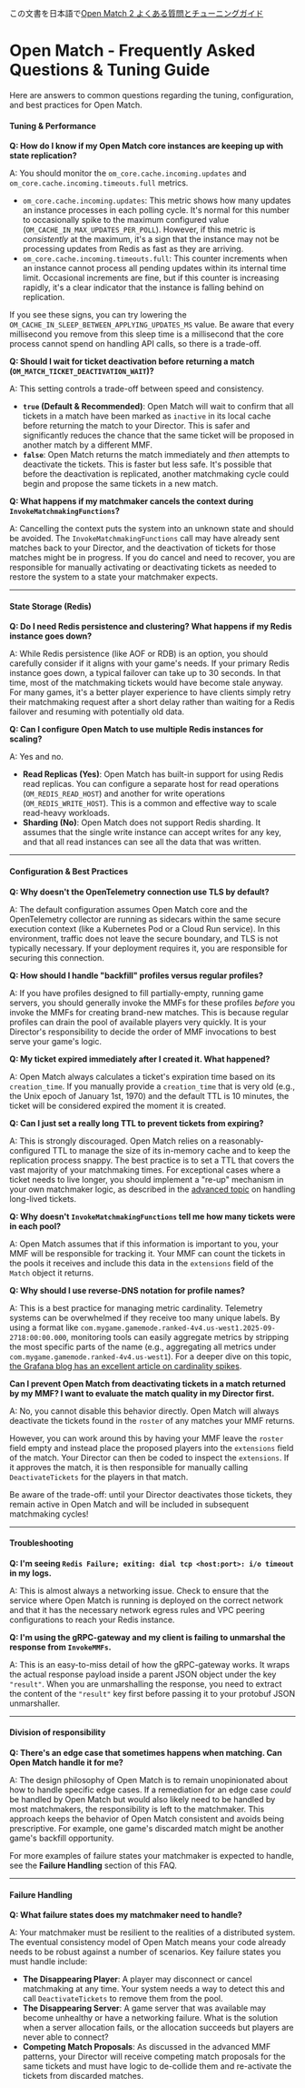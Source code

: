 この文書を日本語で[Open Match 2 よくある質問とチューニングガイド](jp/FAQ.md)

# Open Match \- Frequently Asked Questions & Tuning Guide

Here are answers to common questions regarding the tuning, configuration, and best practices for Open Match.

#### **Tuning & Performance**

**Q: How do I know if my Open Match core instances are keeping up with state replication?**

A: You should monitor the `om_core.cache.incoming.updates` and `om_core.cache.incoming.timeouts.full` metrics.

- `om_core.cache.incoming.updates`: This metric shows how many updates an instance processes in each polling cycle. It's normal for this number to occasionally spike to the maximum configured value (`OM_CACHE_IN_MAX_UPDATES_PER_POLL`). However, if this metric is _consistently_ at the maximum, it's a sign that the instance may not be processing updates from Redis as fast as they are arriving.
- `om_core.cache.incoming.timeouts.full`: This counter increments when an instance cannot process all pending updates within its internal time limit. Occasional increments are fine, but if this counter is increasing rapidly, it's a clear indicator that the instance is falling behind on replication.

If you see these signs, you can try lowering the `OM_CACHE_IN_SLEEP_BETWEEN_APPLYING_UPDATES_MS` value. Be aware that every millisecond you remove from this sleep time is a millisecond that the core process cannot spend on handling API calls, so there is a trade-off.

**Q: Should I wait for ticket deactivation before returning a match (`OM_MATCH_TICKET_DEACTIVATION_WAIT`)?**

A: This setting controls a trade-off between speed and consistency.

- **`true` (Default & Recommended)**: Open Match will wait to confirm that all tickets in a match have been marked as `inactive` in its local cache before returning the match to your Director. This is safer and significantly reduces the chance that the same ticket will be proposed in another match by a different MMF.
- **`false`**: Open Match returns the match immediately and _then_ attempts to deactivate the tickets. This is faster but less safe. It's possible that before the deactivation is replicated, another matchmaking cycle could begin and propose the same tickets in a new match.

**Q: What happens if my matchmaker cancels the context during `InvokeMatchmakingFunctions`?**

A: Cancelling the context puts the system into an unknown state and should be avoided. The `InvokeMatchmakingFunctions` call may have already sent matches back to your Director, and the deactivation of tickets for those matches might be in progress. If you do cancel and need to recover, you are responsible for manually activating or deactivating tickets as needed to restore the system to a state your matchmaker expects.

---

#### **State Storage (Redis)**

**Q: Do I need Redis persistence and clustering? What happens if my Redis instance goes down?**

A: While Redis persistence (like AOF or RDB) is an option, you should carefully consider if it aligns with your game's needs. If your primary Redis instance goes down, a typical failover can take up to 30 seconds. In that time, most of the matchmaking tickets would have become stale anyway. For many games, it's a better player experience to have clients simply retry their matchmaking request after a short delay rather than waiting for a Redis failover and resuming with potentially old data.

**Q: Can I configure Open Match to use multiple Redis instances for scaling?**

A: Yes and no.

- **Read Replicas (Yes)**: Open Match has built-in support for using Redis read replicas. You can configure a separate host for read operations (`OM_REDIS_READ_HOST`) and another for write operations (`OM_REDIS_WRITE_HOST`). This is a common and effective way to scale read-heavy workloads.
- **Sharding (No)**: Open Match does not support Redis sharding. It assumes that the single write instance can accept writes for any key, and that all read instances can see all the data that was written.

---

#### **Configuration & Best Practices**

**Q: Why doesn't the OpenTelemetry connection use TLS by default?**

A: The default configuration assumes Open Match core and the OpenTelemetry collector are running as sidecars within the same secure execution context (like a Kubernetes Pod or a Cloud Run service). In this environment, traffic does not leave the secure boundary, and TLS is not typically necessary. If your deployment requires it, you are responsible for securing this connection.

**Q: How should I handle "backfill" profiles versus regular profiles?**

A: If you have profiles designed to fill partially-empty, running game servers, you should generally invoke the MMFs for these profiles _before_ you invoke the MMFs for creating brand-new matches. This is because regular profiles can drain the pool of available players very quickly. It is your Director's responsibility to decide the order of MMF invocations to best serve your game's logic.

**Q: My ticket expired immediately after I created it. What happened?**

A: Open Match always calculates a ticket's expiration time based on its `creation_time`. If you manually provide a `creation_time` that is very old (e.g., the Unix epoch of January 1st, 1970\) and the default TTL is 10 minutes, the ticket will be considered expired the moment it is created.

**Q: Can I just set a really long TTL to prevent tickets from expiring?**

A: This is strongly discouraged. Open Match relies on a reasonably-configured TTL to manage the size of its in-memory cache and to keep the replication process snappy. The best practice is to set a TTL that covers the vast majority of your matchmaking times. For exceptional cases where a ticket needs to live longer, you should implement a "re-up" mechanism in your own matchmaker logic, as described in the [advanced topic](ADVANCED.md) on handling long-lived tickets.

**Q: Why doesn't `InvokeMatchmakingFunctions` tell me how many tickets were in each pool?**

A: Open Match assumes that if this information is important to you, your MMF will be responsible for tracking it. Your MMF can count the tickets in the pools it receives and include this data in the `extensions` field of the `Match` object it returns.

**Q: Why should I use reverse-DNS notation for profile names?**

A: This is a best practice for managing metric cardinality. Telemetry systems can be overwhelmed if they receive too many unique labels. By using a format like `com.mygame.gamemode.ranked-4v4.us-west1.2025-09-2718:00:00.000`, monitoring tools can easily aggregate metrics by stripping the most specific parts of the name (e.g., aggregating all metrics under `com.mygame.gamemode.ranked-4v4.us-west1`). For a deeper dive on this topic, [the Grafana blog has an excellent article on cardinality spikes](https://grafana.com/blog/2022/02/15/what-are-cardinality-spikes-and-why-do-they-matter/).

**Can I prevent Open Match from deactivating tickets in a match returned by my MMF? I want to evaluate the match quality in my Director first.**

A: No, you cannot disable this behavior directly. Open Match will always deactivate the tickets found in the `roster` of any matches your MMF returns.

However, you can work around this by having your MMF leave the `roster` field empty and instead place the proposed players into the `extensions` field of the match. Your Director can then be coded to inspect the `extensions`. If it approves the match, it is then responsible for manually calling `DeactivateTickets` for the players in that match.

Be aware of the trade-off: until your Director deactivates those tickets, they remain active in Open Match and will be included in subsequent matchmaking cycles!

---

#### **Troubleshooting**

**Q: I'm seeing `Redis Failure; exiting: dial tcp <host:port>: i/o timeout` in my logs.**

A: This is almost always a networking issue. Check to ensure that the service where Open Match is running is deployed on the correct network and that it has the necessary network egress rules and VPC peering configurations to reach your Redis instance.

**Q: I'm using the gRPC-gateway and my client is failing to unmarshal the response from `InvokeMMFs`.**

A: This is an easy-to-miss detail of how the gRPC-gateway works. It wraps the actual response payload inside a parent JSON object under the key `"result"`. When you are unmarshalling the response, you need to extract the content of the `"result"` key first before passing it to your protobuf JSON unmarshaller.

---

#### **Division of responsibility**

**Q: There's an edge case that sometimes happens when matching. Can Open Match handle it for me?**

A: The design philosophy of Open Match is to remain unopinionated about how to handle specific edge cases. If a remediation for an edge case _could_ be handled by Open Match but would also likely need to be handled by most matchmakers, the responsibility is left to the matchmaker. This approach keeps the behavior of Open Match consistent and avoids being prescriptive. For example, one game's discarded match might be another game's backfill opportunity.

For more examples of failure states your matchmaker is expected to handle, see the **Failure Handling** section of this FAQ.

---

#### **Failure Handling**

**Q: What failure states does my matchmaker need to handle?**

A: Your matchmaker must be resilient to the realities of a distributed system. The eventual consistency model of Open Match means your code already needs to be robust against a number of scenarios. Key failure states you must handle include:

- **The Disappearing Player**: A player may disconnect or cancel matchmaking at any time. Your system needs a way to detect this and call `DeactivateTickets` to remove them from the pool.
- **The Disappearing Server**: A game server that was available may become unhealthy or have a networking failure. What is the solution when a server allocation fails, or the allocation succeeds but players are never able to connect?
- **Competing Match Proposals**: As discussed in the advanced MMF patterns, your Director will receive competing match proposals for the same tickets and must have logic to de-collide them and re-activate the tickets from discarded matches.

